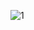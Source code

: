 
![1](https://github.com/rohanjha02/Machine-Learning/assets/153548889/9f7c2b3b-8329-428d-b3d1-b31c6b277a2e)
